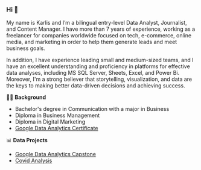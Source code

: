### Hi 👋

My name is Karlis and I’m a bilingual entry-level Data Analyst, Journalist, and  Content Manager. I have more than  7 years of experience, working as a freelancer for companies worldwide focused on tech, e-commerce, online media, and marketing in order to help them generate leads and meet business goals.

In addition, I have experience leading small and medium-sized teams, and I have an excellent understanding and proficiency in platforms for effective data analyses, including  MS SQL Server, Sheets, Excel, and Power Bi. Moreover,  I'm a strong believer that storytelling, visualization, and data are the keys to making better data-driven decisions and achieving success.

👩‍🎓 **Background**
- Bachelor's degree in Communication with a major in Business
- Diploma in Business Management
- Diploma in Digital Marketing 
-  [Google Data Analytics Certificate](https://coursera.org/share/505963c4913852317fd6a018584e9488)


📊 **Data Projects**
-  [Google Data Analytics Capstone](https://github.com/Hkarlis18/Bellabeat_Google_Analytics_Capstone)
-  [Covid Analysis](https://github.com/Hkarlis18/Covid-Analysis)
